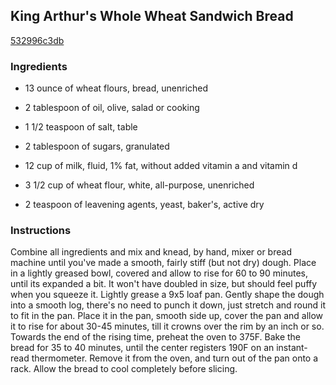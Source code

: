 ## King Arthur's Whole Wheat Sandwich Bread

[532996c3db](http://www.food.com/recipe/king-arthurs-whole-wheat-sandwich-bread-315139)

### Ingredients

 - 13 ounce of wheat flours, bread, unenriched

 - 2 tablespoon of oil, olive, salad or cooking

 - 1 1/2 teaspoon of salt, table

 - 2 tablespoon of sugars, granulated

 - 12 cup of milk, fluid, 1% fat, without added vitamin a and vitamin d

 - 3 1/2 cup of wheat flour, white, all-purpose, unenriched

 - 2 teaspoon of leavening agents, yeast, baker's, active dry

### Instructions

Combine all ingredients and mix and knead, by hand, mixer or bread machine until you've made a smooth, fairly stiff (but not dry) dough. Place in a lightly greased bowl, covered and allow to rise for 60 to 90 minutes, until its expanded a bit. It won't have doubled in size, but should feel puffy when you squeeze it. Lightly grease a 9x5 loaf pan. Gently shape the dough into a smooth log, there's no need to punch it down, just stretch and round it to fit in the pan. Place it in the pan, smooth side up, cover the pan and allow it to rise for about 30-45 minutes, till it crowns over the rim by an inch or so. Towards the end of the rising time, preheat the oven to 375F. Bake the bread for 35 to 40 minutes, until the center registers 190F on an instant-read thermometer. Remove it from the oven, and turn out of the pan onto a rack. Allow the bread to cool completely before slicing.